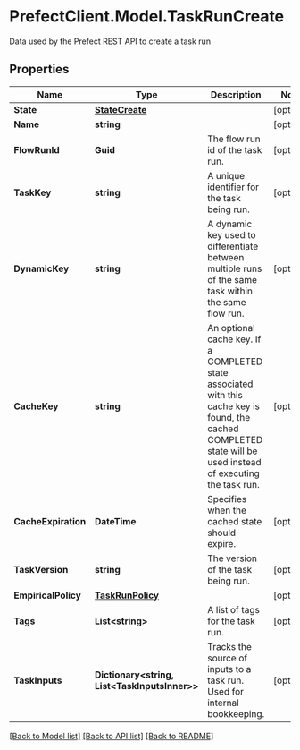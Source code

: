 # PrefectClient.Model.TaskRunCreate
Data used by the Prefect REST API to create a task run

## Properties

Name | Type | Description | Notes
------------ | ------------- | ------------- | -------------
**State** | [**StateCreate**](StateCreate.md) |  | [optional] 
**Name** | **string** |  | [optional] 
**FlowRunId** | **Guid** | The flow run id of the task run. | [optional] 
**TaskKey** | **string** | A unique identifier for the task being run. | [optional] 
**DynamicKey** | **string** | A dynamic key used to differentiate between multiple runs of the same task within the same flow run. | [optional] 
**CacheKey** | **string** | An optional cache key. If a COMPLETED state associated with this cache key is found, the cached COMPLETED state will be used instead of executing the task run. | [optional] 
**CacheExpiration** | **DateTime** | Specifies when the cached state should expire. | [optional] 
**TaskVersion** | **string** | The version of the task being run. | [optional] 
**EmpiricalPolicy** | [**TaskRunPolicy**](TaskRunPolicy.md) |  | [optional] 
**Tags** | **List&lt;string&gt;** | A list of tags for the task run. | [optional] 
**TaskInputs** | **Dictionary&lt;string, List&lt;TaskInputsInner&gt;&gt;** | Tracks the source of inputs to a task run. Used for internal bookkeeping. | [optional] 

[[Back to Model list]](../README.md#documentation-for-models) [[Back to API list]](../README.md#documentation-for-api-endpoints) [[Back to README]](../README.md)

